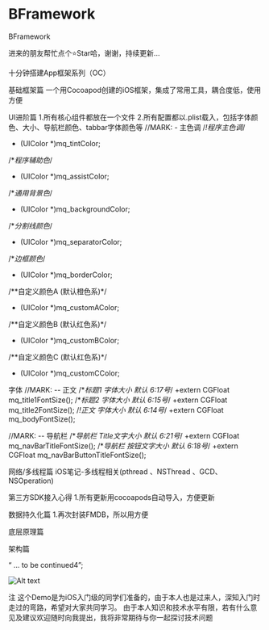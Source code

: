 # BFramework
BFramework

进来的朋友帮忙点个⭐️Star哈，谢谢，持续更新...

十分钟搭建App框架系列（OC）

基础框架篇
一个用Cocoapod创建的iOS框架，集成了常用工具，耦合度低，使用方便

UI进阶篇
1.所有核心组件都放在一个文件
2.所有配置都以.plist载入，包括字体颜色、大小、导航栏颜色、tabbar字体颜色等
//MARK: - 主色调
/*!程序主色调*/
+ (UIColor *)mq_tintColor;

/**程序辅助色*/
+ (UIColor *)mq_assistColor;

/**通用背景色*/
+ (UIColor *)mq_backgroundColor;

/**分割线颜色*/
+ (UIColor *)mq_separatorColor;

/**边框颜色*/
+ (UIColor *)mq_borderColor;

/**自定义颜色A (默认橙色系)*/
+ (UIColor *)mq_customAColor;

/**自定义颜色B (默认红色系)*/
+ (UIColor *)mq_customBColor;

/**自定义颜色C (默认红色系)*/
+ (UIColor *)mq_customCColor;


字体
//MARK: -- 正文
/**标题1 字体大小 默认 6:17号*/
+extern CGFloat mq_title1FontSize();
/**标题2 字体大小 默认 6:15号*/
+extern CGFloat mq_title2FontSize();
/*!正文 字体大小 默认 6:14号*/
+extern CGFloat mq_bodyFontSize();

//MARK: -- 导航栏
/**导航栏 Title文字大小 默认 6:21号*/
+extern CGFloat mq_navBarTitleFontSize();
/**导航栏 按钮文字大小 默认 6:18号*/
+extern CGFloat mq_navBarButtonTitleFontSize();

网络/多线程篇
iOS笔记-多线程相关(pthread 、NSThread 、GCD、NSOperation)

第三方SDK接入心得
1.所有更新用cocoapods自动导入，方便更新

数据持久化篇
1.再次封装FMDB，所以用方便

底层原理篇



架构篇


“ ... to be continued4”;

![Alt text](https://github.com/AidyBao/AidyBao/BFramework/master/GitHubResource/BF_01.png)


注
    这个Demo是为iOS入门级的同学们准备的，由于本人也是过来人，深知入门时走过的弯路，希望对大家共同学习。
    由于本人知识和技术水平有限，若有什么意见及建议欢迎随时向我提出，我将非常期待与你一起探讨技术问题
